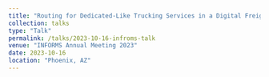 ```yaml
---
title: "Routing for Dedicated-Like Trucking Services in a Digital Freight Marketplace"
collection: talks
type: "Talk"
permalink: /talks/2023-10-16-infroms-talk
venue: "INFORMS Annual Meeting 2023"
date: 2023-10-16
location: "Phoenix, AZ"
---
```

